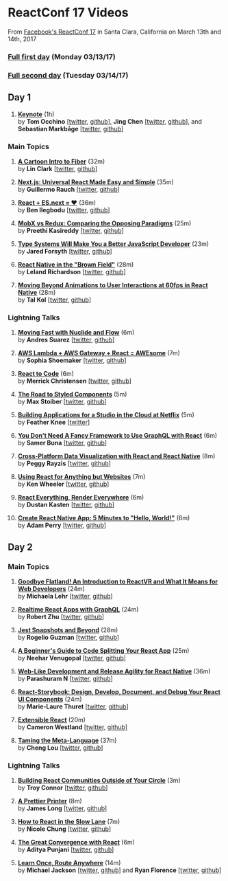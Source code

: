 # ReactConf 17 Videos
From [Facebook's ReactConf 17](conf.reacjs.org) in Santa Clara, California on March 13th and 14th, 2017

### [Full first day](https://youtu.be/S8HXkEnA48g) (Monday 03/13/17)
### [Full second day](https://youtu.be/rMf3nDUfUpY) (Tuesday 03/14/17)

## Day 1
1. [**Keynote**](https://youtu.be/S8HXkEnA48g?t=20m53s) (1h)  
by **Tom Occhino** \[[twitter](https://twitter.com/tomocchino), [github](https://github.com/tomocchino)\], **Jing Chen** \[[twitter](https://twitter.com/jingc), [github](https://github.com/jingc)\], and **Sebastian Markbåge** \[[twitter](https://twitter.com/sebmarkbage), [github](https://github.com/sebmarkbage)\]

### Main Topics
1. [**A Cartoon Intro to Fiber**](https://youtu.be/S8HXkEnA48g?t=1h51m01s) (32m)  
by **Lin Clark** \[[twitter](https://twitter.com/linclark), [github](https://github.com/linclark)\]

1. [**Next.js: Universal React Made Easy and Simple**](https://youtu.be/S8HXkEnA48g?t=2h23m16s) (35m)  
by **Guillermo Rauch** \[[twitter](https://twitter.com/rauchg), [github](https://github.com/rauchg)\]

1. [**React + ES.next = ♥**](https://youtu.be/S8HXkEnA48g?t=2h58m17s) (36m)  
by **Ben Ilegbodu** \[[twitter](https://twitter.com/benmvp), [github](https://github.com/benmvp)\]

1. [**MobX vs Redux: Comparing the Opposing Paradigms**](https://youtu.be/S8HXkEnA48g?t=4h51m31s) (25m)  
by **Preethi Kasireddy** \[[twitter](https://twitter.com/iam_preethi), [github](https://github.com/iam-peekay)\]

1. [**Type Systems Will Make You a Better JavaScript Developer**](https://youtu.be/S8HXkEnA48g?t=5h17m13s) (23m)  
by **Jared Forsyth** \[[twitter](https://twitter.com/jaredforsyth), [github](https://github.com/jaredly)\]

1. [**React Native in the "Brown Field"**](https://youtu.be/S8HXkEnA48g?t=6h52m03s) (28m)  
by **Leland Richardson** \[[twitter](https://twitter.com/intelligibabble), [github](https://github.com/lelandrichardson)\]

1. [**Moving Beyond Animations to User Interactions at 60fps in React Native**](https://youtu.be/S8HXkEnA48g?t=7h20m58s) (28m)  
by **Tal Kol** \[[twitter](https://twitter.com/koltal), [github](https://github.com/talkol)\]

### Lightning Talks
1. [**Moving Fast with Nuclide and Flow**](https://youtu.be/S8HXkEnA48g?t=5h40m54s) (6m)  
by **Andres Suarez** \[[twitter](https://twitter.com/zertosh), [github](https://github.com/zertosh)\]

1. [**AWS Lambda + AWS Gateway + React = AWEsome**](https://youtu.be/S8HXkEnA48g?t=5h47m32s) (7m)  
by **Sophia Shoemaker** \[[twitter](https://twitter.com/wisecobbler), [github](https://github.com/mrscobbler)\]

1. [**React to Code**](https://youtu.be/S8HXkEnA48g?t=5h53m46s) (6m)  
by **Merrick Christensen** \[[twitter](https://twitter.com/iammerrick), [github](https://github.com/iammerrick)\]

1. [**The Road to Styled Components**](https://youtu.be/S8HXkEnA48g?t=5h59m34s) (5m)  
by **Max Stoiber** \[[twitter](https://twitter.com/mxstbr), [github](https://github.com/mxstbr)\]

1. [**Building Applications for a Studio in the Cloud at Netflix**](https://youtu.be/S8HXkEnA48g?t=6h04m10s) (5m)  
by **Feather Knee** \[[twitter](https://twitter.com/featherart)\]

1. [**You Don't Need A Fancy Framework to Use GraphQL with React**](https://youtu.be/S8HXkEnA48g?t=7h48m38s) (6m)  
by **Samer Buna** \[[twitter](https://twitter.com/samerbuna), [github](https://github.com/samerbuna)\]

1. [**Cross-Platform Data Visualization with React and React Native**](https://youtu.be/S8HXkEnA48g?t=7h54m41s) (8m)  
by **Peggy Rayzis** \[[twitter](https://twitter.com/peggyrayzis), [github](https://github.com/peggyrayzis)\]

1. [**Using React for Anything but Websites**](https://youtu.be/S8HXkEnA48g?t=8h02m20s) (7m)  
by **Ken Wheeler** \[[twitter](https://twitter.com/ken_wheeler), [github](https://github.com/kenwheeler)\]

1. [**React Everything, Render Everywhere**](https://youtu.be/S8HXkEnA48g?t=8h09m12s) (6m)  
by **Dustan Kasten** \[[twitter](https://twitter.com/iamdustan), [github](https://github.com/iamdustan)\]

1. [**Create React Native App: 5 Minutes to "Hello, World!"**](https://youtu.be/S8HXkEnA48g?t=8h15m27s) (6m)  
by **Adam Perry** \[[twitter](https://twitter.com/dika10sune), [github](https://github.com/dikaiosune)\]

## Day 2
### Main Topics
1. [**Goodbye Flatland! An Introduction to ReactVR and What It Means for Web Developers**](https://youtu.be/rMf3nDUfUpY?t=16m9s) (24m)  
by **Michaela Lehr** \[[twitter](https://twitter.com/FischaelaMeer), [github](https://github.com/fischaela)\]

1. [**Realtime React Apps with GraphQL**](https://youtu.be/rMf3nDUfUpY?t=41m05s) (24m)  
by **Robert Zhu** \[[twitter](https://twitter.com/rbzhu), [github](https://github.com/robzhu)\]

1. [**Jest Snapshots and Beyond**](https://youtu.be/rMf3nDUfUpY?t=1h45m07s) (28m)  
by **Rogelio Guzman** \[[twitter](https://twitter.com/rogeliog), [github](https://github.com/rogeliog)\]

1. [**A Beginner's Guide to Code Splitting Your React App**](https://youtu.be/rMf3nDUfUpY?t=2h13m01s) (25m)  
by **Neehar Venugopal** \[[twitter](https://twitter.com/neeharv), [github](https://github.com/neeharv)\]

1. [**Web-Like Development and Release Agility for React Native**](https://youtu.be/rMf3nDUfUpY?t=2h38m41s) (36m)  
by **Parashuram N** \[[twitter](https://twitter.com/nparashuram), [github](https://github.com/axemclion)\]

1. [**React-Storybook: Design, Develop, Document, and Debug Your React UI Components**](https://youtu.be/rMf3nDUfUpY?t=4h44m13s) (24m)  
by **Marie-Laure Thuret** \[[twitter](https://twitter.com/mlthuret), [github](https://github.com/mthuret)\]

1. [**Extensible React**](https://youtu.be/rMf3nDUfUpY?t=5h08m56s) (20m)  
by **Cameron Westland** \[[twitter](https://twitter.com/camwest), [github](https://github.com/camwest)\]

1. [**Taming the Meta-Language**](https://youtu.be/rMf3nDUfUpY?t=6h45m12s) (37m)  
by **Cheng Lou** \[[twitter](https://twitter.com/_chenglou), [github](https://github.com/chenglou)\]

### Lightning Talks
1. [**Building React Communities Outside of Your Circle**](https://youtu.be/rMf3nDUfUpY?t=5h29m15s) (3m)  
by **Troy Connor** \[[twitter](https://twitter.com/troy0820), [github](https://github.com/troy0820)\]

1. [**A Prettier Printer**](https://youtu.be/rMf3nDUfUpY?t=5h32m51s) (8m)  
by **James Long** \[[twitter](https://twitter.com/jlongster), [github](https://github.com/jlongster)\]

1. [**How to React in the Slow Lane**](https://youtu.be/rMf3nDUfUpY?t=5h41m03s) (7m)  
by **Nicole Chung** \[[twitter](https://twitter.com/redconservatory), [github](https://github.com/nicolechung)\]

1. [**The Great Convergence with React**](https://youtu.be/rMf3nDUfUpY?t=5h48m19s) (6m)  
by **Aditya Punjani** \[[twitter](https://twitter.com/adityapunjani), [github](https://github.com/adityapunjani)\]

1. [**Learn Once, Route Anywhere**](https://youtu.be/rMf3nDUfUpY?t=5h54m02s) (14m)  
by **Michael Jackson** \[[twitter](https://twitter.com/mjackson), [github](https://github.com/mjackson)\] and **Ryan Florence** \[[twitter](https://twitter.com/ryanflorence), [github](https://github.com/ryanflorence)\]
